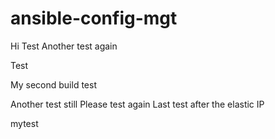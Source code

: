 # ansible-config-mgt

Hi
Test
Another test again

Test

My second build test

Another test still
Please test again
Last test after the elastic IP

mytest
